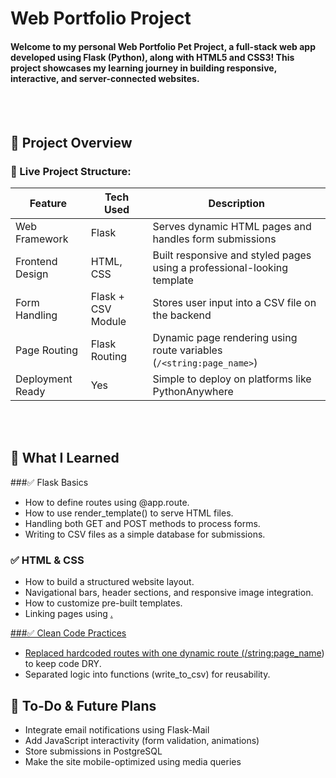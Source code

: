 # Web Portfolio Project
#### Welcome to my personal Web Portfolio Pet Project, a full-stack web app developed using Flask (Python), along with HTML5 and CSS3! This project showcases my learning journey in building responsive, interactive, and server-connected websites.

<br><br>

## 🚀 Project Overview
### 🔗 Live Project Structure:
| Feature          | Tech Used          | Description                                                             |
| ---------------- | ------------------ | ----------------------------------------------------------------------- |
| Web Framework    | Flask              | Serves dynamic HTML pages and handles form submissions                  |
| Frontend Design  | HTML, CSS          | Built responsive and styled pages using a professional-looking template |
| Form Handling    | Flask + CSV Module | Stores user input into a CSV file on the backend                        |
| Page Routing     | Flask Routing      | Dynamic page rendering using route variables (`/<string:page_name>`)    |
| Deployment Ready | Yes                | Simple to deploy on platforms like PythonAnywhere                       |

<br><br>

## 🧠 What I Learned
###✅ Flask Basics
- How to define routes using @app.route.
- How to use render_template() to serve HTML files.
- Handling both GET and POST methods to process forms.
- Writing to CSV files as a simple database for submissions.

### ✅ HTML & CSS
- How to build a structured website layout.
- Navigational bars, header sections, and responsive image integration.
- How to customize pre-built templates.
- Linking pages using <a href="page.html">.

###✅ Clean Code Practices
- Replaced hardcoded routes with one dynamic route (/<string:page_name>) to keep code DRY.
- Separated logic into functions (write_to_csv) for reusability.


## 🎯 To-Do & Future Plans
 - Integrate email notifications using Flask-Mail
 - Add JavaScript interactivity (form validation, animations)
 - Store submissions in PostgreSQL
 - Make the site mobile-optimized using media queries
